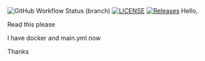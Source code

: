 ![GitHub Workflow Status (branch)](https://img.shields.io/github/actions/workflow/status/vladkoisnych/sem/main.yml?branch=master)
[![LICENSE](https://img.shields.io/github/license/vladkoisnych/sem.svg?style=flat-square)](https://github.com/<github-username>/sem/blob/master/LICENSE)
[![Releases](https://img.shields.io/github/release/vladkoisnych/sem/all.svg?style=flat-square)](https://github.com/<github-username>/sem/releases)
Hello,

Read this please

I have docker and main.yml now

Thanks